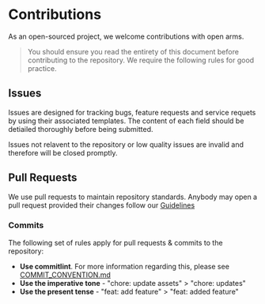 # Contributions

As an open-sourced project, we welcome contributions with open arms. 

> You should ensure you read the entirety of this document before contributing to the repository. We require the following rules for good practice. 

## Issues 
Issues are designed for tracking bugs, feature requests and service requets by using their associated templates. The content of each field should be detiailed thoroughly before being submitted. 

Issues not relavent to the repository or low quality issues are invalid and therefore will be closed promptly.

## Pull Requests

We use pull requests to maintain repository standards. Anybody may open a pull request provided their changes follow our [Guidelines](https://docs.premid.app/en/dev/presence/guidelines)


### Commits
The following set of rules apply for pull requests & commits to the repository:

 - **Use commitlint**. For more information regarding this, please see [COMMIT_CONVENTION.md](https://github.com/PreMiD/Presences/blob/main/.github/COMMIT_CONVENTION.md)
 - **Use the imperative tone** - "chore: update assets" > "chore: updates"
 - **Use the present tense** - "feat: add feature" > "feat: added feature"
